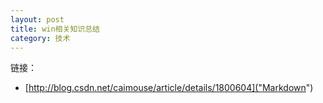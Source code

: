 ```yaml
---
layout: post
title: win相关知识总结
category: 技术
---
```


链接：

* [http://blog.csdn.net/caimouse/article/details/1800604]("Markdown")
